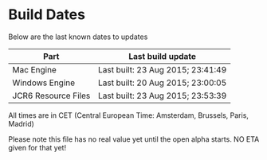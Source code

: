 # Build Dates

Below are the last known dates to updates

Part | Last build update
-----|-----
Mac Engine | Last built: 23 Aug 2015; 23:41:49
Windows Engine | Last built: 20 Aug 2015; 23:00:05
JCR6 Resource Files | Last built: 23 Aug 2015; 23:53:39
All times are in CET (Central European Time: Amsterdam, Brussels, Paris, Madrid)


Please note this file has no real value yet until the open alpha starts. NO ETA given for that yet!
